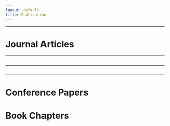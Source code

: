 ```yaml
---
layout: default
title: Publication
---
```


--------------------
# Journal Articles



--------------------
## 

--------------------
##

--------------------
##

# Conference Papers



# Book Chapters






 